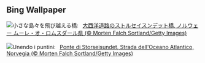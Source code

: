 ## Bing Wallpaper
![](https://www.bing.com/th?id=OHR.BridgeNorway_JA-JP8975329344_UHD.jpg&w=1000)小さな島々を飛び越える橋:&nbsp;&ensp;[大西洋道路のストルセイスンデット橋, ノルウェー ムーレ・オ・ロムスダール県 (© Morten Falch Sortland/Getty Images)](https://www.bing.com/th?id=OHR.BridgeNorway_JA-JP8975329344_UHD.jpg)
<br><br/>
![](https://www.bing.com/th?id=OHR.BridgeNorway_IT-IT5538215979_UHD.jpg&w=1000)Unendo i puntini:&nbsp;&ensp;[Ponte di Storseisundet, Strada dell'Oceano Atlantico, Norvegia (© Morten Falch Sortland/Getty Images)](https://www.bing.com/th?id=OHR.BridgeNorway_IT-IT5538215979_UHD.jpg)
<br><br/>
